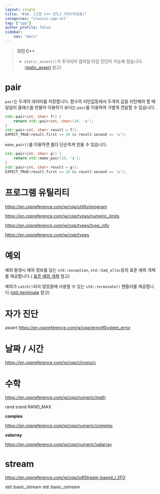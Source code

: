 ```yaml
---
layout: single
title: "#18. [고전 C++ STL] 기타(작성중)"
categories: "classic-cpp-stl"
tag: ["cpp"]
author_profile: false
sidebar: 
    nav: "docs"
---
```


> **모던 C++**
> * `static_assert()`가 추가되어 컴파일 타임 진단이 가능해 졌습니다.([static_assert](https://tango1202.github.io/mordern-cpp/mordern-cpp-static_assert/) 참고)

# pair

`pair`는 두개의 데이터를 저장합니다. 함수의 리턴값등에서 두개의 값을 리턴해야 할 때 일일이 클래스를 만들어 이용하기 보다는 `pair`를 이용하여 가볍게 전달할 수 있습니다.

```cpp
std::pair<int, char> f() {
    return std::pair<int, char>(10, 'a');
}
std::pair<int, char> result = f();
EXPECT_TRUE(result.first == 10 && result.second == 'a');
```

`make_pair()`를 이용하면 좀더 단순하게 만들 수 있습니다.

```cpp
std::pair<int, char> g() {
    return std::make_pair(10, 'a');
}
std::pair<int, char> result = g();
EXPECT_TRUE(result.first == 10 && result.second == 'a');        
```

# 프로그램 유틸리티
https://en.cppreference.com/w/cpp/utility/program


https://en.cppreference.com/w/cpp/types/numeric_limits

https://en.cppreference.com/w/cpp/types/type_info

https://en.cppreference.com/w/cpp/types

# 예외

예외 발생시 예외 정보를 담는 `std::exception`, `std::bad_alloc`등의 표준 예외 개체를 제공합니다.(
[표준 예외 개체](https://tango1202.github.io/classic-cpp-exception/classic-cpp-exception-object/) 참고)

예외가 `catch()`되지 않았을때 사용할 수 있는 `std::terminate()` 핸들러를 제공합니다.([std::terminate](https://tango1202.github.io/classic-cpp-exception/classic-cpp-exception-mechanism/#terminate) 참고)

# 자가 진단

assert 
https://en.cppreference.com/w/cpp/error#System_error



# 날짜 / 시간 

https://en.cppreference.com/w/cpp/chrono/c


# 수학
https://en.cppreference.com/w/cpp/numeric/math

rand
srand
RAND_MAX

**complex**

https://en.cppreference.com/w/cpp/numeric/complex

**valarray**

https://en.cppreference.com/w/cpp/numeric/valarray

# stream
https://en.cppreference.com/w/cpp/io#Stream-based_I.2FO

std::basic_istream
std::basic_ostream



